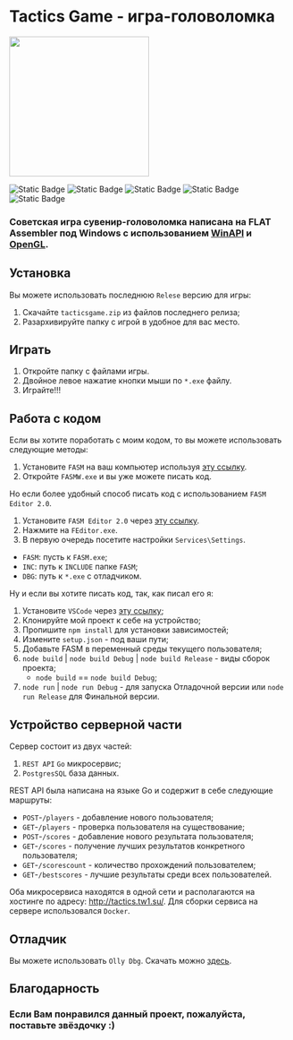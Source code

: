 # Tactics Game - игра-головоломка

<img src="source\favicon.ico" width="250">

![Static Badge](https://img.shields.io/badge/Flat_Assembler-1.73.32-pink)
![Static Badge](https://img.shields.io/badge/OllyDbg-1.10-pink)
![Static Badge](https://img.shields.io/badge/Node_Js-20.18.0-pink)
![Static Badge](https://img.shields.io/badge/npm-10.8.2-pink)
![Static Badge](https://img.shields.io/badge/Go-1.23.2-pink)

<h3>Советская игра сувенир-головоломка написана на FLAT Assembler под Windows с использованием <a href="https://learn.microsoft.com/ru-ru/windows/win32/api/">WinAPI</a> и <a href="https://www.opengl.org/">OpenGL</a>.</h3>

## Установка

Вы можете использовать последнюю `Relese` версию для игры:
1. Скачайте `tacticsgame.zip` из файлов последнего релиза;
2. Разархивируйте папку с игрой в удобное для вас место.

## Играть
1. Откройте папку с файлами игры.
2. Двойное левое нажатие кнопки мыши по `*.exe` файлу.
3. Играйте!!!

## Работа с кодом

Если вы хотите поработать с моим кодом, то вы можете использовать следующие методы:
1. Установите `FASM` на ваш компьютер используя <a href="https://flatassembler.net/download.php">эту ссылку</a>.
2. Откройте `FASMW.exe` и вы уже можете писать код.

Но если более удобный способ писать код с использованием `FASM Editor 2.0`.
1. Установите `FASM Editor 2.0` через <a href="https://fasmworld.ru/instrumenty/fasm-editor-2-0/">эту ссылку</a>.
2. Нажмите на `FEditor.exe`.
3. В первую очередь посетите настройки `Services\Settings`.
  - `FASM`: пусть к `FASM.exe`;
  - `INC`: путь к `INCLUDE` папке `FASM`;
  - `DBG`: путь к `*.exe` с отладчиком.

Ну и если вы хотите писать код, так, как писал его я:
1. Установите `VSCode` через <a href="https://code.visualstudio.com/download">эту ссылку</a>;
2. Клонируйте мой проект к себе на устройство;
3. Пропишите `npm install` для установки зависимостей;
4. Измените `setup.json` - под ваши пути;
5. Добавьте FASM в переменный среды текущего пользователя;
6. `node build` | `node build Debug` | `node build Release` - виды сборок проекта;
    - `node build` == `node build Debug`;
7. `node run` | `node run Debug` - для запуска Отладочной версии или `node run Release` для Финальной версии.

## Устройство серверной части

Сервер состоит из двух частей:
1. `REST API` `Go` микросервис;
2. `PostgresSQL` база данных.

REST API была написана на языке Go и содержит в себе следующие маршруты:
- `POST`-`/players` - добавление нового пользователя;                  
- `GET`-`/players` - проверка пользователя на существование;
- `POST`-`/scores` - добавление нового результата пользователя;
- `GET`-`/scores` - получение лучших результатов конкретного пользователя;
- `GET`-`/scorescount` - количество прохождений пользователем;
- `GET`-`/bestscores` - лучшие результаты среди всех пользователей.

Оба микросервиса находятся в одной сети и располагаются на хостинге по адресу: http://tactics.tw1.su/.
Для сборки сервиса на сервере использовался `Docker`.

## Отладчик

Вы можете использовать `Olly Dbg`. Скачать можно <a href="https://www.ollydbg.de/">здесь</a>.

## Благодарность
### Если Вам понравился данный проект, пожалуйста, поставьте звёздочку :)